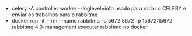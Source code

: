  
* celery -A controller worker --loglevel=info
usado para rodar o CELERY e enviar os trabalhos para o rabbitmq
* docker run -it --rm --name rabbitmq -p 5672:5672 -p 15672:15672 rabbitmq:4.0-management
executar rabbitmq no docker